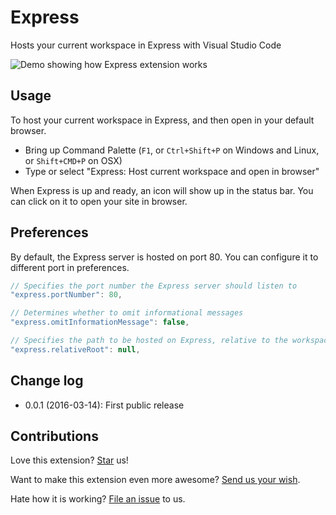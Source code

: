 # Express
Hosts your current workspace in Express with Visual Studio Code

![Demo showing how Express extension works](https://raw.githubusercontent.com/compulim/vscode-express/master/demo.gif)

## Usage
To host your current workspace in Express, and then open in your default browser.
* Bring up Command Palette (`F1`, or `Ctrl+Shift+P` on Windows and Linux, or `Shift+CMD+P` on OSX)
* Type or select "Express: Host current workspace and open in browser"

When Express is up and ready, an icon will show up in the status bar. You can click on it to open your site in browser.

## Preferences

By default, the Express server is hosted on port 80. You can configure it to different port in preferences.

```js
// Specifies the port number the Express server should listen to
"express.portNumber": 80,

// Determines whether to omit informational messages
"express.omitInformationMessage": false,

// Specifies the path to be hosted on Express, relative to the workspace root
"express.relativeRoot": null,
```

## Change log
* 0.0.1 (2016-03-14): First public release

## Contributions
Love this extension? [Star](https://github.com/compulim/vscode-express/stargazers) us!

Want to make this extension even more awesome? [Send us your wish](https://github.com/compulim/vscode-express/issues/new/).

Hate how it is working? [File an issue](https://github.com/compulim/vscode-express/issues/new/) to us.

